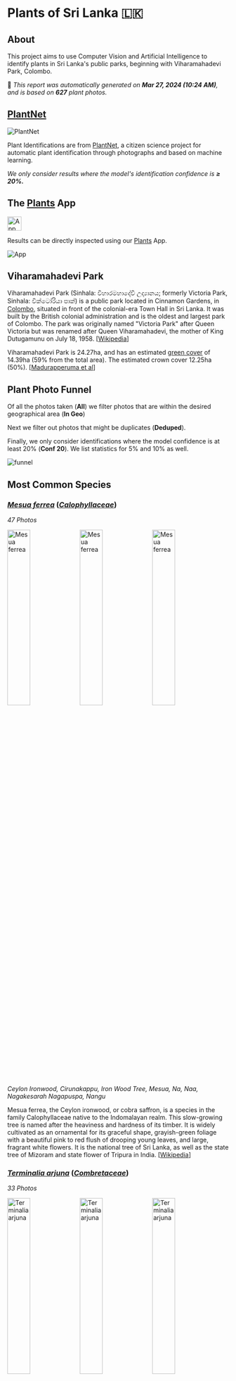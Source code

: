 # Plants of Sri Lanka :sri_lanka:

## About

This project aims to use Computer Vision and Artificial Intelligence to identify plants in Sri Lanka's public parks, beginning with Viharamahadevi Park, Colombo.

🤖 *This report was automatically generated on  **Mar 27, 2024 (10:24 AM)**, and is based on **627** plant photos.*

## [PlantNet](https://plantnet.org)

![PlantNet](https://plantnet.org/wp-content/uploads/2020/12/plantnet_header.png)

Plant Identifications are from  [PlantNet](https://plantnet.org), a citizen science project for automatic plant identification through photographs and based on machine learning.

*We only consider results where the model's identification confidence is **≥ 20%.***

## The [Plants](https://nuuuwan.github.io/plants) App

<img src="images/logo192.png" alt="App"  width="32px" height="32px" />

Results can be directly inspected using our [Plants](https://nuuuwan.github.io/plants) App.

![App](images/app.png)

## Viharamahadevi Park

Viharamahadevi Park (Sinhala: විහාරමහාදේවී උද්‍යානය; formerly Victoria Park, Sinhala: වික්ටෝරියා පාක්) is a public park located in Cinnamon Gardens, in [Colombo](https://en.wikipedia.org/wiki/Colombo), situated in front of the colonial-era Town Hall in Sri Lanka. It was built by the British colonial administration and is the oldest and largest park of Colombo. The park was originally named "Victoria Park" after Queen Victoria but was renamed after Queen Viharamahadevi, the mother of King Dutugamunu on July 18, 1958. [[Wikipedia](https://en.wikipedia.org/wiki/Viharamahadevi_Park)]

Viharamahadevi Park is 24.27ha, and has an estimated [green cover](https://en.wikipedia.org/wiki/Vegetation) of 14.39ha (59% from the total area). The estimated crown cover 12.25ha (50%). [[Madurapperuma et al](https://www.researchgate.net/publication/282250239_CrownTree_cover_of_Viharamahadevi_Park_Colombo)]

## Plant Photo Funnel

Of all the photos taken (**All**)
 we filter photos that are
 within the desired geographical area (**In Geo**)

Next we filter out photos that might be 
duplicates (**Deduped**).

Finally, we only consider identifications
 where the model confidence is at least 
20% (**Conf 20**). 
We list statistics for 5% and 10% as well.

![funnel](images/funnel.png)

## Most Common Species

### [*Mesua ferrea*](https://en.wikipedia.org/wiki/Mesua_ferrea) ([*Calophyllaceae*](https://en.wikipedia.org/wiki/Calophyllaceae))

*47 Photos*

<img src="data/images/Photo-2024-03-10-06-43-34.jpg" alt="Mesua ferrea"  width="32%" height="32%" /> <img src="data/images/Photo-2024-03-19-07-15-03.jpg" alt="Mesua ferrea"  width="32%" height="32%" /> <img src="data/images/Photo-2024-03-19-07-15-20.jpg" alt="Mesua ferrea"  width="32%" height="32%" />

*Ceylon Ironwood, Cirunakappu, Iron Wood Tree, Mesua, Na, Naa, Nagakesarah Nagapuspa, Nangu*

Mesua ferrea, the Ceylon ironwood,  or cobra saffron, is a species in the family Calophyllaceae native to the Indomalayan realm. This slow-growing tree is named after the heaviness and hardness of its timber. It is widely cultivated as an ornamental for its graceful shape, grayish-green foliage with a beautiful pink to red flush of drooping young leaves, and large, fragrant white flowers. It is the national tree of Sri Lanka, as well as the state tree of Mizoram and state flower of Tripura in India. [[Wikipedia](https://en.wikipedia.org/wiki/Mesua_ferrea)]

### [*Terminalia arjuna*](https://en.wikipedia.org/wiki/Terminalia_arjuna) ([*Combretaceae*](https://en.wikipedia.org/wiki/Combretaceae))

*33 Photos*

<img src="data/images/Photo-2024-03-27-06-58-15.jpg" alt="Terminalia arjuna"  width="32%" height="32%" /> <img src="data/images/Photo-2024-03-17-08-30-56.jpg" alt="Terminalia arjuna"  width="32%" height="32%" /> <img src="data/images/Photo-2024-03-11-06-50-11.jpg" alt="Terminalia arjuna"  width="32%" height="32%" />

*Arjun, Kakubha, Kumbuk, Maruthu, Marutu, White murdh*

Terminalia arjuna is a tree of the genus Terminalia. It is commonly known as arjuna or arjun tree in English. [[Wikipedia](https://en.wikipedia.org/wiki/Terminalia_arjuna)]

### [*Mangifera indica*](https://en.wikipedia.org/wiki/Mangifera_indica) ([*Anacardiaceae*](https://en.wikipedia.org/wiki/Anacardiaceae))

*33 Photos*

<img src="data/images/Photo-2024-03-10-06-47-25.jpg" alt="Mangifera indica"  width="32%" height="32%" /> <img src="data/images/Photo-2024-03-25-07-51-35.jpg" alt="Mangifera indica"  width="32%" height="32%" /> <img src="data/images/Photo-2024-03-21-07-09-26.jpg" alt="Mangifera indica"  width="32%" height="32%" />

*Amba, Amiram, Amra, Ma, Mamaram, Mangai, Mango, Mango Tree, Mee Amba, Sahakara, आम*

Mangifera indica, commonly known as mango, is a species of flowering plant in the family Anacardiaceae. It is a large fruit tree, capable of growing to a height of 30 metres (100 feet). There are two distinct genetic populations in modern mangoes – the "Indian type" and the "Southeast Asian type". [[Wikipedia](https://en.wikipedia.org/wiki/Mangifera_indica)]

### [*Artocarpus heterophyllus*](https://en.wikipedia.org/wiki/Artocarpus_heterophyllus) ([*Moraceae*](https://en.wikipedia.org/wiki/Moraceae))

*22 Photos*

<img src="data/images/Photo-2024-03-21-07-53-45.jpg" alt="Artocarpus heterophyllus"  width="32%" height="32%" /> <img src="data/images/Photo-2024-03-12-07-33-01.jpg" alt="Artocarpus heterophyllus"  width="32%" height="32%" /> <img src="data/images/Photo-2024-03-08-07-07-47.jpg" alt="Artocarpus heterophyllus"  width="32%" height="32%" />

*Herali, Jackfruit, Kos, Pala, Palavu, Panasam, Pila, Vaela, Waraka See Artocarpus Indica, কাঠাল, పనస*

The jackfruit is the fruit of jack tree Artocarpus heterophyllus, a species of tree in the fig, mulberry, and breadfruit family (Moraceae). The jackfruit is the largest tree fruit, reaching as much as 55 kg (120 pounds) in weight, 90 cm (35 inches) in length, and 50 cm (20 inches) in diameter. A mature jackfruit tree produces some 200 fruits per year, with older trees bearing up to 500 fruits in a year. The jackfruit is a multiple fruit composed of hundreds to thousands of individual flowers, and the fleshy petals of the unripe fruit are eaten.The jackfruit tree is well-suited to tropical lowlands and is widely cultivated throughout tropical regions of the world, including India, Bangladesh, Sri Lanka, and the rainforests of the Philippines, Indonesia, Malaysia, and Australia.The ripe fruit is sweet (depending on variety) and is commonly used in desserts. Canned green jackfruit has a mild taste and meat-like texture that lends itself to being called "vegetable meat". Jackfruit is commonly used in South and Southeast Asian cuisines. Both ripe and unripe fruits are consumed. It is available internationally, canned or frozen, and in chilled meals, as are various products derived from the fruit, such as noodles and chips. [[Wikipedia](https://en.wikipedia.org/wiki/Artocarpus_heterophyllus)]

### [*Tectona grandis*](https://en.wikipedia.org/wiki/Tectona_grandis) ([*Lamiaceae*](https://en.wikipedia.org/wiki/Lamiaceae))

*21 Photos*

<img src="data/images/Photo-2024-03-22-08-06-41.jpg" alt="Tectona grandis"  width="32%" height="32%" /> <img src="data/images/Photo-2024-03-19-07-19-33.jpg" alt="Tectona grandis"  width="32%" height="32%" /> <img src="data/images/Photo-2024-03-19-07-18-33.jpg" alt="Tectona grandis"  width="32%" height="32%" />

*Bankok teak, Bardaru, Bhumisah, Dwardaru, Indian-oak, Kharchchada, Kolaphala, Saaka, Sabarasaara, Teak, The Kka Signify Long Sound, Thekku*

Teak (Tectona grandis) is a tropical hardwood tree species in the family Lamiaceae. It is a large, deciduous tree that occurs in mixed hardwood forests. Tectona grandis has small, fragrant white flowers arranged in dense clusters (panicles) at the end of the branches. These flowers contain both types of reproductive organs (perfect flowers). The large, papery leaves of teak trees are often hairy on the lower surface. Teak wood has a leather-like smell when it is freshly milled and is particularly valued for its durability and water resistance. The wood is used for boat building, exterior construction, veneer, furniture, carving, turnings, and various small projects.Tectona grandis is native to south and southeast Asia, mainly Bangladesh, India, Indonesia, Malaysia, Myanmar, Thailand, and Sri Lanka, but is naturalised and cultivated in many countries in Africa and the Caribbean. Myanmar's teak forests account for nearly half of the world's naturally occurring teak. Molecular studies show that there are two centres of the genetic origin of teak: one in India and the other in Myanmar and Laos. [[Wikipedia](https://en.wikipedia.org/wiki/Tectona_grandis)]

### [*Tabernaemontana divaricata*](https://en.wikipedia.org/wiki/Tabernaemontana_divaricata) ([*Apocynaceae*](https://en.wikipedia.org/wiki/Apocynaceae))

*18 Photos*

<img src="data/images/Photo-2024-03-11-06-27-46.jpg" alt="Tabernaemontana divaricata"  width="32%" height="32%" /> <img src="data/images/Photo-2024-03-11-06-28-01.jpg" alt="Tabernaemontana divaricata"  width="32%" height="32%" /> <img src="data/images/Photo-2024-03-21-07-34-39.jpg" alt="Tabernaemontana divaricata"  width="32%" height="32%" />

*Adukkunandiyavattai, Butterfly-gardenia, Crape-jasmine, Nandi Battai, Nandiar Vattai, Nandivrksah, Vathu Sudda, Wathu Sudda, Watu Sudda, Watusudda, నందివర్ధనం*

Tabernaemontana divaricata, commonly called pinwheel flower, crape jasmine, East India rosebay, and Nero's crown, is an evergreen shrub or small tree native to South Asia, Southeast Asia and China. In zones where it is not hardy it is grown as a house/glasshouse plant for its attractive flowers and foliage. The stem exudes a milky latex when broken, whence comes the name milk flower [[Wikipedia](https://en.wikipedia.org/wiki/Tabernaemontana_divaricata)]

### [*Terminalia catappa*](https://en.wikipedia.org/wiki/Terminalia_catappa) ([*Combretaceae*](https://en.wikipedia.org/wiki/Combretaceae))

*17 Photos*

<img src="data/images/Photo-2024-03-10-06-47-34.jpg" alt="Terminalia catappa"  width="32%" height="32%" /> <img src="data/images/Photo-2024-03-13-07-19-49.jpg" alt="Terminalia catappa"  width="32%" height="32%" /> <img src="data/images/Photo-2024-03-23-07-53-14.jpg" alt="Terminalia catappa"  width="32%" height="32%" />

*Country-almond, Indian-almond, Kottamba, Kottan, Nattu Vadam, Nattuvadumai, Tailaphala, Tropical almond*

Terminalia catappa is a large tropical tree in the leadwood tree family, Combretaceae, native to Asia, Australia, the Pacific, Madagascar and Seychelles. Common names in English include country almond, Indian almond, Malabar almond, sea almond, tropical almond, beach almond and false kamani. [[Wikipedia](https://en.wikipedia.org/wiki/Terminalia_catappa)]

### [*Pongamia pinnata*](https://en.wikipedia.org/wiki/Pongamia_pinnata) ([*Fabaceae*](https://en.wikipedia.org/wiki/Fabaceae))

*17 Photos*

<img src="data/images/Photo-2024-03-21-07-45-33.jpg" alt="Pongamia pinnata"  width="32%" height="32%" /> <img src="data/images/Photo-2024-03-27-07-00-40.jpg" alt="Pongamia pinnata"  width="32%" height="32%" /> <img src="data/images/Photo-2024-03-13-06-59-28.jpg" alt="Pongamia pinnata"  width="32%" height="32%" />

*Indian Beech, Karanda, Karanj, Kolliyam, Naktamaala, Pomka, Pongam, Punku*

Pongamia pinnata is a species of tree in the pea family, Fabaceae, native to eastern and tropical Asia, Australia, and the Pacific islands. It is the sole species in genus Pongamia. It is often known by the synonym Millettia pinnata. Its common names include Indian beech and Pongame oiltree. [[Wikipedia](https://en.wikipedia.org/wiki/Pongamia_pinnata)]

### [*Tecoma stans*](https://en.wikipedia.org/wiki/Tecoma_stans) ([*Bignoniaceae*](https://en.wikipedia.org/wiki/Bignoniaceae))

*16 Photos*

<img src="data/images/Photo-2024-03-11-06-40-31.jpg" alt="Tecoma stans"  width="32%" height="32%" /> <img src="data/images/Photo-2024-03-11-06-40-25.jpg" alt="Tecoma stans"  width="32%" height="32%" /> <img src="data/images/Photo-2024-03-11-06-40-57.jpg" alt="Tecoma stans"  width="32%" height="32%" />

*Kaelanitissa, Kelantissa, Rankaerali, Swarnaptti, Tankarali, Trumpet-flower, Yellow trumpet flower, Yellow-bells*

Tecoma stans is a species of flowering perennial shrub in the trumpet vine family, Bignoniaceae, that is native to the Americas.  Common names include yellow trumpetbush, yellow bells, yellow elder, ginger Thomas. Tecoma stans is the official flower of the United States Virgin Islands and the floral emblem of The Bahamas. [[Wikipedia](https://en.wikipedia.org/wiki/Tecoma_stans)]

### [*Peltophorum pterocarpum*](https://en.wikipedia.org/wiki/Peltophorum_pterocarpum) ([*Fabaceae*](https://en.wikipedia.org/wiki/Fabaceae))

*16 Photos*

<img src="data/images/Photo-2024-03-22-08-05-36.jpg" alt="Peltophorum pterocarpum"  width="32%" height="32%" /> <img src="data/images/Photo-2024-03-26-08-00-43.jpg" alt="Peltophorum pterocarpum"  width="32%" height="32%" /> <img src="data/images/Photo-2024-03-15-07-10-52.jpg" alt="Peltophorum pterocarpum"  width="32%" height="32%" />

*Copperpod, Kaha Maara, Kona Maram, Maara, Nilalvakai, Yellow flame, Yellow flametree*

Peltophorum pterocarpum (commonly known as copperpod, yellow-flamboyant, yellow flametree, yellow poinciana or yellow-flame) is a species of Peltophorum, native to tropical southeastern Asia and a popular ornamental tree grown around the world. [[Wikipedia](https://en.wikipedia.org/wiki/Peltophorum_pterocarpum)]

## Statistics by Taxonomy

### Species

**165** unique Species.

| # | Species | n(Photos) | % |
| ---: | :--- | ---: | ---: |
| 1 | [*Mesua ferrea*](https://en.wikipedia.org/wiki/Mesua_ferrea) | 47 | 7.5% |
| 2 | [*Terminalia arjuna*](https://en.wikipedia.org/wiki/Terminalia_arjuna) | 33 | 5.3% |
| 3 | [*Mangifera indica*](https://en.wikipedia.org/wiki/Mangifera_indica) | 33 | 5.3% |
| 4 | [*Artocarpus heterophyllus*](https://en.wikipedia.org/wiki/Artocarpus_heterophyllus) | 22 | 3.5% |
| 5 | [*Tectona grandis*](https://en.wikipedia.org/wiki/Tectona_grandis) | 21 | 3.3% |
| 6 | [*Tabernaemontana divaricata*](https://en.wikipedia.org/wiki/Tabernaemontana_divaricata) | 18 | 2.9% |
| 7 | [*Terminalia catappa*](https://en.wikipedia.org/wiki/Terminalia_catappa) | 17 | 2.7% |
| 8 | [*Pongamia pinnata*](https://en.wikipedia.org/wiki/Pongamia_pinnata) | 17 | 2.7% |
| 9 | [*Tecoma stans*](https://en.wikipedia.org/wiki/Tecoma_stans) | 16 | 2.6% |
| 10 | [*Peltophorum pterocarpum*](https://en.wikipedia.org/wiki/Peltophorum_pterocarpum) | 16 | 2.6% |
|  | *(All Others)* | 310 | 49.4% |

### Genera

**127** unique Genera.

| # | Genera | n(Photos) | % |
| ---: | :--- | ---: | ---: |
| 1 | [*Terminalia*](https://en.wikipedia.org/wiki/Terminalia) | 52 | 8.3% |
| 2 | [*Mesua*](https://en.wikipedia.org/wiki/Mesua) | 47 | 7.5% |
| 3 | [*Mangifera*](https://en.wikipedia.org/wiki/Mangifera) | 33 | 5.3% |
| 4 | [*Ficus*](https://en.wikipedia.org/wiki/Ficus) | 30 | 4.8% |
| 5 | [*Artocarpus*](https://en.wikipedia.org/wiki/Artocarpus) | 22 | 3.5% |
| 6 | [*Tectona*](https://en.wikipedia.org/wiki/Tectona) | 21 | 3.3% |
| 7 | [*Peltophorum*](https://en.wikipedia.org/wiki/Peltophorum) | 19 | 3.0% |
| 8 | [*Tabernaemontana*](https://en.wikipedia.org/wiki/Tabernaemontana) | 18 | 2.9% |
| 9 | [*Cassia*](https://en.wikipedia.org/wiki/Cassia) | 17 | 2.7% |
| 10 | [*Pongamia*](https://en.wikipedia.org/wiki/Pongamia) | 17 | 2.7% |
|  | *(All Others)* | 234 | 37.3% |

### Families

**58** unique Families.

| # | Families | n(Photos) | % |
| ---: | :--- | ---: | ---: |
| 1 | [*Fabaceae*](https://en.wikipedia.org/wiki/Fabaceae) | 119 | 19.0% |
| 2 | [*Combretaceae*](https://en.wikipedia.org/wiki/Combretaceae) | 54 | 8.6% |
| 3 | [*Moraceae*](https://en.wikipedia.org/wiki/Moraceae) | 52 | 8.3% |
| 4 | [*Calophyllaceae*](https://en.wikipedia.org/wiki/Calophyllaceae) | 51 | 8.1% |
| 5 | [*Anacardiaceae*](https://en.wikipedia.org/wiki/Anacardiaceae) | 44 | 7.0% |
| 6 | [*Bignoniaceae*](https://en.wikipedia.org/wiki/Bignoniaceae) | 38 | 6.1% |
| 7 | [*Apocynaceae*](https://en.wikipedia.org/wiki/Apocynaceae) | 38 | 6.1% |
| 8 | [*Myrtaceae*](https://en.wikipedia.org/wiki/Myrtaceae) | 23 | 3.7% |
| 9 | [*Lamiaceae*](https://en.wikipedia.org/wiki/Lamiaceae) | 22 | 3.5% |
| 10 | [*Meliaceae*](https://en.wikipedia.org/wiki/Meliaceae) | 21 | 3.3% |
|  | *(All Others)* | 96 | 15.3% |

## Sample of Plant Photos difficult to Identify

Photos where the identification confidence is **< 20%**.

### Photo-2024-03-13-07-09-26

* 0.4% *Syngonium podophyllum*

<img src="data/images/Photo-2024-03-13-07-09-26.jpg" alt="Photo-2024-03-13-07-09-26"  width="50%" />

### Photo-2024-03-13-07-38-46

* 18.0% *Ficus altissima*
* 11.6% *Ficus virens*
* 10.5% *Ficus benghalensis*

<img src="data/images/Photo-2024-03-13-07-38-46.jpg" alt="Photo-2024-03-13-07-38-46"  width="50%" />

### Photo-2024-03-17-08-09-15

* 0.1% *Elaeis guineensis*

<img src="data/images/Photo-2024-03-17-08-09-15.jpg" alt="Photo-2024-03-17-08-09-15"  width="50%" />

### Photo-2024-03-08-07-06-50

* 17.5% *Mangifera indica*
* 5.0% *Chitalpa tashkentensis*
* 4.9% *Mimusops elengi*

<img src="data/images/Photo-2024-03-08-07-06-50.jpg" alt="Photo-2024-03-08-07-06-50"  width="50%" />

### Photo-2024-03-08-07-04-14

* 11.8% *Terminalia mantaly*
* 10.4% *Ficus microcarpa*
* 6.3% *Ficus elastica*

<img src="data/images/Photo-2024-03-08-07-04-14.jpg" alt="Photo-2024-03-08-07-04-14"  width="50%" />

### Photo-2024-03-17-08-11-40

* 7.9% *Bischofia javanica*
* 2.9% *Ficus religiosa*
* 1.6% *Brachychiton populneus*

<img src="data/images/Photo-2024-03-17-08-11-40.jpg" alt="Photo-2024-03-17-08-11-40"  width="50%" />

### Photo-2024-03-15-07-41-20

* 5.6% *Ficus virens*
* 3.4% *Ficus altissima*
* 3.2% *Castilla elastica*

<img src="data/images/Photo-2024-03-15-07-41-20.jpg" alt="Photo-2024-03-15-07-41-20"  width="50%" />

### Photo-2024-03-12-07-04-02

* 17.3% *Elaeis guineensis*
* 7.2% *Butia capitata*
* 4.8% *Phoenix reclinata*

<img src="data/images/Photo-2024-03-12-07-04-02.jpg" alt="Photo-2024-03-12-07-04-02"  width="50%" />

### Photo-2024-03-08-07-06-01

* 11.3% *Bunchosia armeniaca*
* 10.4% *Ehretia anacua*
* 3.4% *Flacourtia jangomas*

<img src="data/images/Photo-2024-03-08-07-06-01.jpg" alt="Photo-2024-03-08-07-06-01"  width="50%" />

### Photo-2024-03-20-07-36-53

* 13.5% *Samanea saman*
* 9.8% *Juglans nigra*
* 8.8% *Robinia pseudoacacia*

<img src="data/images/Photo-2024-03-20-07-36-53.jpg" alt="Photo-2024-03-20-07-36-53"  width="50%" />

### Photo-2024-03-23-07-55-44

* 13.5% *Tamarindus indica*
* 5.4% *Gleditsia triacanthos*
* 3.7% *Jacaranda mimosifolia*

<img src="data/images/Photo-2024-03-23-07-55-44.jpg" alt="Photo-2024-03-23-07-55-44"  width="50%" />

### Photo-2024-03-27-06-55-14

* 6.0% *Eucalyptus robusta*
* 1.2% *Bischofia javanica*
* 0.8% *Erythrina crista-galli*

<img src="data/images/Photo-2024-03-27-06-55-14.jpg" alt="Photo-2024-03-27-06-55-14"  width="50%" />

### Photo-2024-03-13-07-35-21

* 0.4% *Zea mays*
* 0.2% *Coix lacryma-jobi*
* 0.2% *Zingiber officinale*

<img src="data/images/Photo-2024-03-13-07-35-21.jpg" alt="Photo-2024-03-13-07-35-21"  width="50%" />

### Photo-2024-03-11-06-48-33

* 6.4% *Averrhoa bilimbi*
* 4.7% *Tipuana tipu*
* 4.0% *Koelreuteria bipinnata*

<img src="data/images/Photo-2024-03-11-06-48-33.jpg" alt="Photo-2024-03-11-06-48-33"  width="50%" />

### Photo-2024-03-20-07-03-36

* 9.2% *Dimocarpus longan*
* 9.1% *Saraca indica*
* 7.4% *Saraca asoca*

<img src="data/images/Photo-2024-03-20-07-03-36.jpg" alt="Photo-2024-03-20-07-03-36"  width="50%" />

### Photo-2024-03-22-08-07-01

* 17.0% *Adenanthera pavonina*
* 15.6% *Caesalpinia pulcherrima*
* 8.4% *Biancaea sappan*

<img src="data/images/Photo-2024-03-22-08-07-01.jpg" alt="Photo-2024-03-22-08-07-01"  width="50%" />

### Photo-2024-03-08-06-55-50

* 12.9% *Hibiscus rosa-sinensis*
* 5.6% *Hibiscus fragilis*
* 4.4% *Hibiscus schizopetalus*

<img src="data/images/Photo-2024-03-08-06-55-50.jpg" alt="Photo-2024-03-08-06-55-50"  width="50%" />

### Photo-2024-03-12-07-19-28

* 11.4% *Psidium cattleyanum*
* 3.7% *Ficus microcarpa*
* 3.1% *Baloghia inophylla*

<img src="data/images/Photo-2024-03-12-07-19-28.jpg" alt="Photo-2024-03-12-07-19-28"  width="50%" />

### Photo-2024-03-13-07-21-24

* 3.3% *Eucalyptus robusta*
* 2.1% *Populus deltoides*
* 1.4% *Spondias mombin*

<img src="data/images/Photo-2024-03-13-07-21-24.jpg" alt="Photo-2024-03-13-07-21-24"  width="50%" />

### Photo-2024-03-15-07-29-35

* 4.4% *Juglans regia*
* 4.1% *Lagerstroemia speciosa*
* 1.7% *Hovenia dulcis*

<img src="data/images/Photo-2024-03-15-07-29-35.jpg" alt="Photo-2024-03-15-07-29-35"  width="50%" />

## Duplicates

If the location of two plant photos is very close to each other, we tag these as *duplicates* and exclude them from our analysis.

![Duplicates by Date](images/duplicates_by_date.png)
